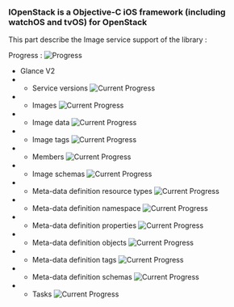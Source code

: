### IOpenStack is a Objective-C iOS framework (including watchOS and tvOS) for OpenStack

This part describe the Image service support of the library :

Progress : ![Progress](http://progressed.io/bar/20)

+ Glance V2
+ + Service versions ![Current Progress](http://progressed.io/bar/0)
+ + Images ![Current Progress](http://progressed.io/bar/90)
+ + Image data ![Current Progress](http://progressed.io/bar/0)
+ + Image tags ![Current Progress](http://progressed.io/bar/0)
+ + Members ![Current Progress](http://progressed.io/bar/0)
+ + Image schemas ![Current Progress](http://progressed.io/bar/0)
+ + Meta-data definition resource types ![Current Progress](http://progressed.io/bar/0)
+ + Meta-data definition namespace ![Current Progress](http://progressed.io/bar/0)
+ + Meta-data definition properties ![Current Progress](http://progressed.io/bar/0)
+ + Meta-data definition objects ![Current Progress](http://progressed.io/bar/0)
+ + Meta-data definition tags ![Current Progress](http://progressed.io/bar/0)
+ + Meta-data definition schemas ![Current Progress](http://progressed.io/bar/0)
+ + Tasks ![Current Progress](http://progressed.io/bar/0)